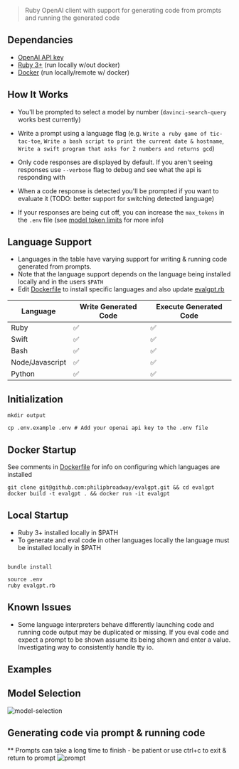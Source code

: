 > Ruby OpenAI client with support for generating code from prompts and running the generated code

## Dependancies

* [OpenAI API key](https://platform.openai.com/account/api-keys)
* [Ruby 3+](https://www.ruby-lang.org/en/) (run locally w/out docker)
* [Docker](https://www.docker.com/products/docker-desktop) (run locally/remote w/ docker)

## How It Works

* You'll be prompted to select a model by number (`davinci-search-query` works best currently)

* Write a prompt using a language flag (e.g. `Write a ruby game of tic-tac-toe`, `Write a bash script to print the current date & hostname`, `Write a swift program that asks for 2 numbers and returns gcd`)

* Only code responses are displayed by default. If you aren't seeing responses use `--verbose` flag to debug and see what the api is responding with

* When a code response is detected you'll be prompted if you want to evaluate it (TODO: better support for switching detected language)

* If your responses are being cut off, you can increase the `max_tokens` in the `.env` file (see [model token limits](https://platform.openai.com/docs/guides/rate-limits/what-are-the-rate-limits-for-our-api) for more info)

## Language Support

* Languages in the table have varying support for writing & running code generated from prompts.
* Note that the language support depends on the language being installed locally and in the users `$PATH`
* Edit [Dockerfile](https://github.com/philipbroadway/evalgpt/blob/main/Dockerfile#L8) to install specific languages and also update [evalgpt.rb](https://github.com/philipbroadway/evalgpt/blob/main/evalgpt.rb#L11)

| Language  | Write Generated Code | Execute Generated Code |
|---| --- | --- |
| Ruby  | ✅ |  ✅ |
| Swift  | ✅ |  ✅ |
| Bash  | ✅ |  ✅ |
| Node/Javascript  |  ✅ | ✅
| Python  |  ✅ | ✅

## Initialization

```
mkdir output

cp .env.example .env # Add your openai api key to the .env file

```

## Docker Startup

See comments in [Dockerfile](https://github.com/philipbroadway/evalgpt/blob/main/Dockerfile#L8) for info on configuring which languages are installed

```
git clone git@github.com:philipbroadway/evalgpt.git && cd evalgpt
docker build -t evalgpt . && docker run -it evalgpt
```

## Local Startup

* Ruby 3+ installed locally in $PATH
* To generate and eval code in other languages locally the language must be installed locally in $PATH
```

bundle install

source .env
ruby evalgpt.rb
```

## Known Issues

* Some language interpreters behave differently launching code and running code output may be duplicated or missing. If you eval code and expect a prompt to be shown assume its being shown and enter a value. Investigating way to consistently handle tty io.


## Examples

## Model Selection

![model-selection](https://github.com/philipbroadway/evalgpt/blob/main/example1.png)

## Generating code via prompt & running code

** Prompts can take a long time to finish - be patient or use ctrl+c to exit & return to prompt
![prompt](https://github.com/philipbroadway/evalgpt/blob/57aba855b2cd53c651319e92fd4c5643e88a20e9/prompt.png)
